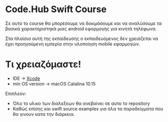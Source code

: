 # Code.Hub Swift Course

Σε αυτο το course θα μπορέσουμε να δοκιμάσουμε και να αναλύσουμε τα βασικά χαρακτηριστηκά μιας android εφαρμογής για κινητά τηλέφωνα.

Στα πλαίσια αυτή της εκπαίδευσης ο εκπαιδευόμενος δεν χρειάζεται να έχει προηγούμενη εμπερία στην υλοποίηση mobile εφαρμογών.

# Τι χρειαζόμαστε!

  - IDE -> [Xcode][iosDev]
  - min OS version -> macOS Catalina 10.15

Επιπλεον:
-   Όλο το υλικο των διαλεξεων θα ανεβαίνει σε αυτο το repository
-   Καθώς επίσης και swift source examples για όλα τα παραδείγματα που
    θα γινουν κατα την διάρκεια.

   [iosDev]: <https://developer.apple.com/xcode/>

